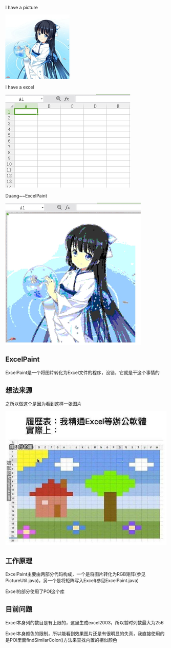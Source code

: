 I have a picture

![](PHOTO/1.jpg)

I have a excel

![](PHOTO/2.jpg)

Duang~~ExcelPaint

![](PHOTO/3.jpg)
## ExcelPaint
ExcelPaint是一个将图片转化为Excel文件的程序，没错，它就是干这个事情的
## 想法来源
之所以做这个是因为看到这样一张图片

![](PHOTO/4.jpg)
## 工作原理
ExcelPaint主要由两部分代码构成，一个是将图片转化为RGB矩阵(参见PictureUtil.java)，另一个是将矩阵写入Excel(参见ExcelPaint.java)

Excel的部分使用了POI这个库
## 目前问题
Excel本身列的数目是有上限的，这里生成excel2003，所以暂时列数最大为256

Excel本身颜色的限制，所以能看到效果图片还是有很明显的失真，我直接使用的是POI里面findSimilarColor()方法来查找内置的相似颜色


